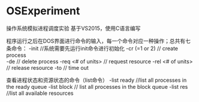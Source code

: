 # OSExperiment
操作系统模拟进程调度实验
基于VS2015，使用C语言编写



程序运行之后在DOS界面进行命令的输入，每一个命令对应一种操作；总共有七条命令：
-init 								//系统需要先运行init命令进行初始化
-cr <name> <priority>(=1 or 2) 		// create process  
-de <name> 							// delete process 
-req <resource name> <# of units>	// request resource 
-rel <resource name> <# of units>	// release resource 
-to									// time out 
 
查看进程状态和资源状态的命令（list命令）
-list ready	//list all processes in the ready queue 
-list block // list all processes in the block queue 
-list res 	//list all available resources 